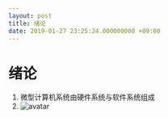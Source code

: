 ```yaml
---
layout: post
title: 绪论
date: 2019-01-27 23:25:24.000000000 +09:00
---
```


# 绪论
1. 微型计算机系统由硬件系统与软件系统组成
2. ![avatar](C:\Users\wangq\Documents\GitHub\ZZZping.github.io\assets\images\计算机结构)